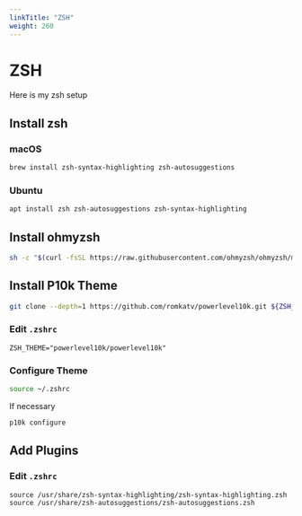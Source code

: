 ```yaml
---
linkTitle: "ZSH"
weight: 260
---
```


# ZSH

Here is my zsh setup

## Install zsh

### macOS

```sh
brew install zsh-syntax-highlighting zsh-autosuggestions
```

### Ubuntu

```sh
apt install zsh zsh-autosuggestions zsh-syntax-highlighting
```

## Install **ohmyzsh**

```sh
sh -c "$(curl -fsSL https://raw.githubusercontent.com/ohmyzsh/ohmyzsh/master/tools/install.sh)"
```

## Install P10k Theme

```sh
git clone --depth=1 https://github.com/romkatv/powerlevel10k.git ${ZSH_CUSTOM:-$HOME/.oh-my-zsh/custom}/themes/powerlevel10k
```

### Edit `.zshrc`

```
ZSH_THEME="powerlevel10k/powerlevel10k"
```

### Configure Theme

```sh
source ~/.zshrc
```

If necessary

```sh
p10k configure
```

## Add Plugins

### Edit `.zshrc`

```
source /usr/share/zsh-syntax-highlighting/zsh-syntax-highlighting.zsh
source /usr/share/zsh-autosuggestions/zsh-autosuggestions.zsh
```